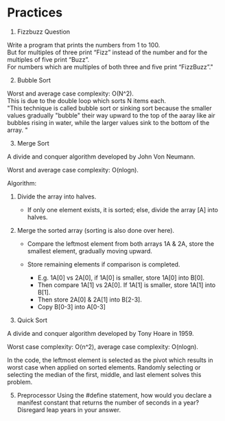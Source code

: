 # Practices

1. Fizzbuzz Question

 Write a program that prints the numbers from 1 to 100.  
 But for multiples of three print “Fizz” instead of the number and for the multiples of five print “Buzz”.  
 For numbers which are multiples of both three and five print “FizzBuzz”."

2. Bubble Sort

 Worst and average case complexity: O(N^2).  
 This is due to the double loop which sorts N items each.  
 "This technique is called bubble sort or sinking sort because the smaller values gradually "bubble" their way upward to the top of the aaray like air bubbles rising in water, while the larger values sink to the bottom of the array. "

 3. Merge Sort

A divide and conquer algorithm developed by John Von Neumann.  

Worst and average case complexity: O(nlogn).  

  Algorithm:  

  1. Divide the array into halves.
      - If only one element exists, it is sorted; else, divide the array [A] into halves.

  2. Merge the sorted array (sorting is also done over here).
      - Compare the leftmost element from both arrays 1A & 2A, store the smallest element, gradually moving upward.
      - Store remaining elements if comparison is completed.  

        - E.g. 1A[0] vs 2A[0], if 1A[0] is smaller, store 1A[0] into B[0].
        - Then compare 1A[1] vs 2A[0]. If 1A[1] is smaller, store 1A[1] into B[1].
        - Then store 2A[0] & 2A[1] into B[2-3].
        - Copy B[0-3]  into A[0-3]

4. Quick Sort

A divide and conquer algorithm developed by Tony Hoare in 1959.

Worst case complexity: O(n^2),  average case complexity: O(nlogn).

In the code, the leftmost element is selected as the pivot which results in worst case when applied on sorted elements. Randomly selecting or selecting the median of the first, middle, and last element solves this problem.

5. Preprocessor
Using the #define statement, how would you declare a manifest constant that returns the number of seconds in a year? Disregard leap years in your answer.
